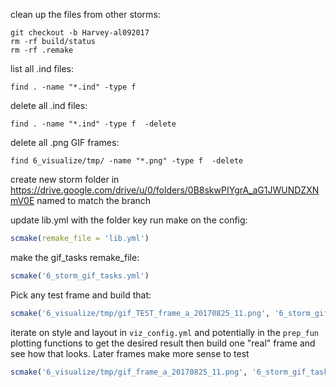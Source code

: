 
clean up the files from other storms:
```
git checkout -b Harvey-al092017
rm -rf build/status
rm -rf .remake
```
list all .ind files:
```
find . -name "*.ind" -type f
```
delete all .ind files:
```
find . -name "*.ind" -type f  -delete
```

delete all .png GIF frames:
```
find 6_visualize/tmp/ -name "*.png" -type f  -delete
```


create new storm folder in https://drive.google.com/drive/u/0/folders/0B8skwPIYgrA_aG1JWUNDZXNmV0E named to match the branch

update lib.yml with the folder key
run make on the config:
```r
scmake(remake_file = 'lib.yml')
```

make the gif_tasks remake_file: 
```r
scmake('6_storm_gif_tasks.yml')
```

Pick any test frame and build that:
```r
scmake('6_visualize/tmp/gif_TEST_frame_a_20170825_11.png', '6_storm_gif_tasks.yml')
```

iterate on style and layout in `viz_config.yml` and potentially in the `prep_fun` plotting functions to get the desired result
then build one "real" frame and see how that looks. Later frames make more sense to test
```r
scmake('6_visualize/tmp/gif_frame_a_20170825_11.png', '6_storm_gif_tasks.yml')
```
